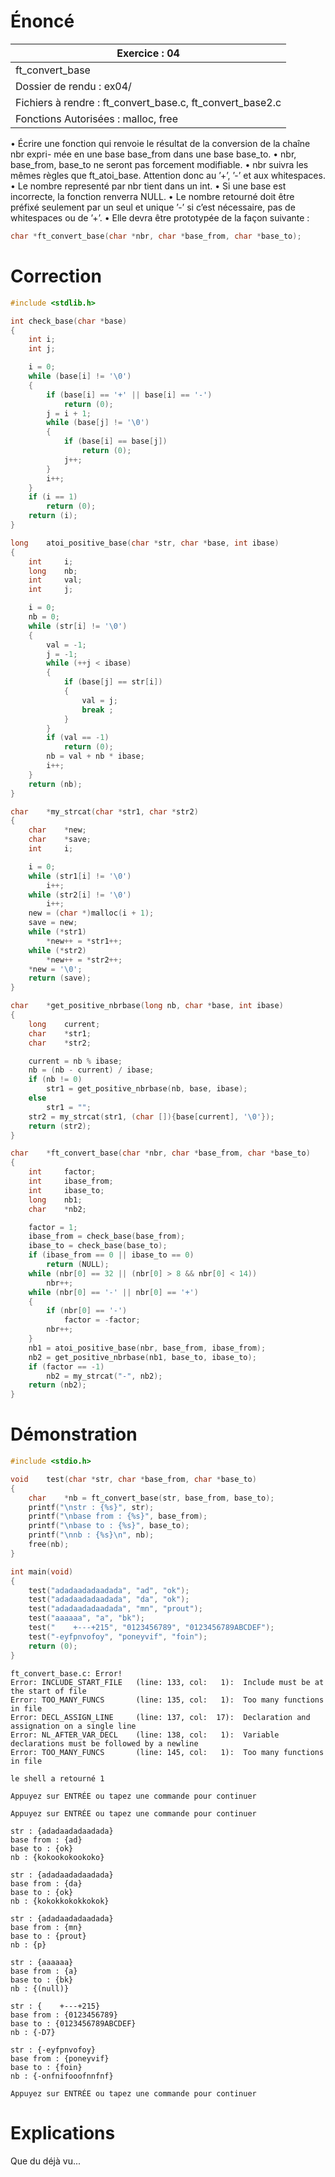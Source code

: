 # Énoncé

| Exercice : 04                                             |
| --------------------------------------------------------- |
| ft_convert_base                                           |
| Dossier de rendu : ex04/                                  |
| Fichiers à rendre : ft_convert_base.c, ft_convert_base2.c |
| Fonctions Autorisées : malloc, free                       |
• Écrire une fonction qui renvoie le résultat de la conversion de la chaîne nbr expri-
mée en une base base_from dans une base base_to.
• nbr, base_from, base_to ne seront pas forcement modifiable.
• nbr suivra les mêmes règles que ft_atoi_base. Attention donc au ’+’, ’-’ et aux
whitespaces.
• Le nombre representé par nbr tient dans un int.
• Si une base est incorrecte, la fonction renverra NULL.
• Le nombre retourné doit être préfixé seulement par un seul et unique ’-’ si c’est
nécessaire, pas de whitespaces ou de ’+’.
• Elle devra être prototypée de la façon suivante :
```C
char *ft_convert_base(char *nbr, char *base_from, char *base_to);
```
# Correction

```C
#include <stdlib.h>

int	check_base(char *base)
{
	int	i;
	int	j;

	i = 0;
	while (base[i] != '\0')
	{
		if (base[i] == '+' || base[i] == '-')
			return (0);
		j = i + 1;
		while (base[j] != '\0')
		{
			if (base[i] == base[j])
				return (0);
			j++;
		}
		i++;
	}
	if (i == 1)
		return (0);
	return (i);
}

long	atoi_positive_base(char *str, char *base, int ibase)
{
	int		i;
	long	nb;
	int		val;
	int		j;

	i = 0;
	nb = 0;
	while (str[i] != '\0')
	{
		val = -1;
		j = -1;
		while (++j < ibase)
		{
			if (base[j] == str[i])
			{
				val = j;
				break ;
			}
		}
		if (val == -1)
			return (0);
		nb = val + nb * ibase;
		i++;
	}
	return (nb);
}

char	*my_strcat(char *str1, char *str2)
{
	char	*new;
	char	*save;
	int		i;

	i = 0;
	while (str1[i] != '\0')
		i++;
	while (str2[i] != '\0')
		i++;
	new = (char *)malloc(i + 1);
	save = new;
	while (*str1)
		*new++ = *str1++;
	while (*str2)
		*new++ = *str2++;
	*new = '\0';
	return (save);
}

char	*get_positive_nbrbase(long nb, char *base, int ibase)
{
	long	current;
	char	*str1;
	char	*str2;

	current = nb % ibase;
	nb = (nb - current) / ibase;
	if (nb != 0)
		str1 = get_positive_nbrbase(nb, base, ibase);
	else
		str1 = "";
	str2 = my_strcat(str1, (char []){base[current], '\0'});
	return (str2);
}

char	*ft_convert_base(char *nbr, char *base_from, char *base_to)
{
	int		factor;
	int		ibase_from;
	int		ibase_to;
	long	nb1;
	char	*nb2;

	factor = 1;
	ibase_from = check_base(base_from);
	ibase_to = check_base(base_to);
	if (ibase_from == 0 || ibase_to == 0)
		return (NULL);
	while (nbr[0] == 32 || (nbr[0] > 8 && nbr[0] < 14))
		nbr++;
	while (nbr[0] == '-' || nbr[0] == '+')
	{
		if (nbr[0] == '-')
			factor = -factor;
		nbr++;
	}
	nb1 = atoi_positive_base(nbr, base_from, ibase_from);
	nb2 = get_positive_nbrbase(nb1, base_to, ibase_to);
	if (factor == -1)
		nb2 = my_strcat("-", nb2);
	return (nb2);
}
```
# Démonstration

```C
#include <stdio.h>

void	test(char *str, char *base_from, char *base_to)
{
	char	*nb = ft_convert_base(str, base_from, base_to);
	printf("\nstr : {%s}", str);
	printf("\nbase from : {%s}", base_from);
	printf("\nbase to : {%s}", base_to);
	printf("\nnb : {%s}\n", nb);
	free(nb);
}

int	main(void)
{
	test("adadaadadaadada", "ad", "ok");
	test("adadaadadaadada", "da", "ok");
	test("adadaadadaadada", "mn", "prout");
	test("aaaaaa", "a", "bk");
	test("    +---+215", "0123456789", "0123456789ABCDEF");
	test("-eyfpnvofoy", "poneyvif", "foin");
	return (0);
}
```

```
ft_convert_base.c: Error!
Error: INCLUDE_START_FILE   (line: 133, col:   1):	Include must be at the start of file
Error: TOO_MANY_FUNCS       (line: 135, col:   1):	Too many functions in file
Error: DECL_ASSIGN_LINE     (line: 137, col:  17):	Declaration and assignation on a single line
Error: NL_AFTER_VAR_DECL    (line: 138, col:   1):	Variable declarations must be followed by a newline
Error: TOO_MANY_FUNCS       (line: 145, col:   1):	Too many functions in file

le shell a retourné 1

Appuyez sur ENTRÉE ou tapez une commande pour continuer

Appuyez sur ENTRÉE ou tapez une commande pour continuer

str : {adadaadadaadada}
base from : {ad}
base to : {ok}
nb : {kokookokookoko}

str : {adadaadadaadada}
base from : {da}
base to : {ok}
nb : {kokokkokokkokok}

str : {adadaadadaadada}
base from : {mn}
base to : {prout}
nb : {p}

str : {aaaaaa}
base from : {a}
base to : {bk}
nb : {(null)}

str : {    +---+215}
base from : {0123456789}
base to : {0123456789ABCDEF}
nb : {-D7}

str : {-eyfpnvofoy}
base from : {poneyvif}
base to : {foin}
nb : {-onfnifooofnnfnf}

Appuyez sur ENTRÉE ou tapez une commande pour continuer
```
# Explications

Que du déjà vu...